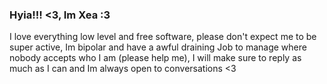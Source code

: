 ### Hyia!!! <3, Im Xea :3

I love everything low level and free software, please don't expect me to be super active, Im bipolar and have a awful draining Job to manage where nobody accepts who I am (please help me), I will make sure to reply as much as I can and Im always open to conversations <3
